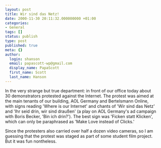 ```yaml
---
layout: post
title: Wir sind das Netz!
date: 2000-11-30 20:11:32.000000000 +01:00
categories:
- General
tags: []
status: publish
type: post
published: true
meta: {}
author:
  login: shanson
  email: papascott-wp@gmail.com
  display_name: PapaScott
  first_name: Scott
  last_name: Hanson
---
```

<p>In the very strange but true department: in front of our office today about 30 demonstrators protested against the Internet. The protest was aimed at the main tenants of our building, AOL Germany and Bertelsmann Online, with signs reading 'Where is our Internet' and chants of 'Wir sind das Netz' and 'Ihr seid drin, wir sind draußen' (a play on AOL Germany's ad campaign with Boris Becker, 'Bin ich drin?'). The best sign was 'Ficken statt Klicken', which can only be paraphrased as 'Make Love instead of Clicks.'</p>
<p>Since the protesters also carried over half a dozen video cameras, so I am guessing that the protest was staged as part of some student film project. But it was fun nontheless.</p>
